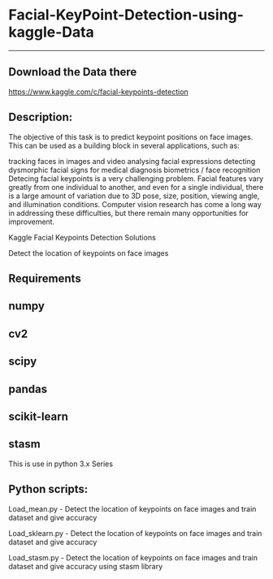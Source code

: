 # Facial-KeyPoint-Detection-using-kaggle-Data
------------------------------------------------

Download the Data there 
----------------------
https://www.kaggle.com/c/facial-keypoints-detection

Description:
-----------
The objective of this task is to predict keypoint positions on face images. This can be used as a building block in several applications, such as:

tracking faces in images and video
analysing facial expressions
detecting dysmorphic facial signs for medical diagnosis
biometrics / face recognition
Detecing facial keypoints is a very challenging problem.  Facial features vary greatly from one individual to another, and even for a single individual, there is a large amount of variation due to 3D pose, size, position, viewing angle, and illumination conditions. Computer vision research has come a long way in addressing these difficulties, but there remain many opportunities for improvement.



Kaggle Facial Keypoints Detection Solutions

Detect the location of keypoints on face images


Requirements
------------
numpy
----
cv2
---
scipy
-----
pandas
------
scikit-learn
------------
stasm
-----

This is use in python 3.x Series

Python scripts:
--------------
Load_mean.py - Detect the location of keypoints on face images and train dataset and give accuracy 

Load_sklearn.py - Detect the location of keypoints on face images and train dataset and give accuracy 

Load_stasm.py - Detect the location of keypoints on face images and train dataset and give accuracy using stasm library 
